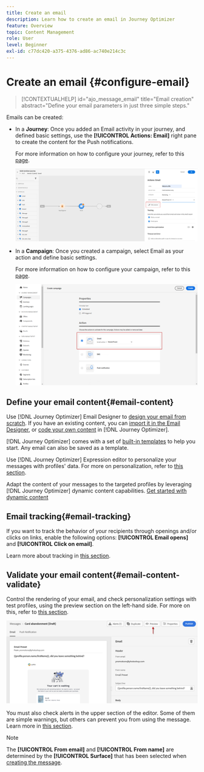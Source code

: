 ```yaml
---
title: Create an email
description: Learn how to create an email in Journey Optimizer
feature: Overview
topic: Content Management
role: User
level: Beginner
exl-id: c77dc420-a375-4376-ad86-ac740e214c3c
---
```

# Create an email {#configure-email}

>[!CONTEXTUALHELP]
>id="ajo_message_email"
>title="Email creation"
>abstract="Define your email parameters in just three simple steps."

Emails can be created:

* In a **Journey**: Once you added an Email activity in your journey, and defined basic settings, use the **[!UICONTROL Actions: Email]** right pane to create the content for the Push notifications. 

    For more information on how to configure your journey, refer to this [page](../building-journeys/journey-gs.md).

    ![](assets/email-edit-content.png)

* In a **Campaign**: Once you created a campaign, select Email as your action and define basic settings. 

    For more information on how to configure your campaign, refer to this [page](../campaigns/create-campaign.md#configure).

   ![](assets/email_campaign.png)

## Define your email content{#email-content}

Use [!DNL Journey Optimizer] Email Designer to [design your email from scratch](../design/create-email-content.md). If you have an existing content, you can [import it in the Email Designer](../design/existing-content.md), or [code your own content](../design/code-content.md) in [!DNL Journey Optimizer]. 

[!DNL Journey Optimizer] comes with a set of [built-in templates](../design/email-templates.md) to help you start. Any email can also be saved as a template.

Use [!DNL Journey Optimizer] Expression editor to personalize your messages with profiles' data. For more on personalization, refer to [this section](../personalization/personalize.md).

Adapt the content of your messages to the targeted profiles by leveraging [!DNL Journey Optimizer] dynamic content capabilities. [Get started with dynamic content](../personalization/get-started-dynamic-content.md)

## Email tracking{#email-tracking}

If you want to track the behavior of your recipients through openings and/or clicks on links, enable the following options: **[!UICONTROL Email opens]** and **[!UICONTROL Click on email]**. 

Learn more about tracking in [this section](../design/message-tracking.md).

## Validate your email content{#email-content-validate}

Control the rendering of your email, and check personalization settings with test profiles, using the preview section on the left-hand side. For more on this, refer to [this section](../design/preview.md).

![](assets/messages-simple-preview.png)


You must also check alerts in the upper section of the editor.  Some of them are simple warnings, but others can prevent you from using the message. Learn more in [this section](alerts.md).


>[!NOTE]
>
>The **[!UICONTROL From email]** and **[!UICONTROL From name]** are determined by the **[!UICONTROL Surface]** that has been selected when [creating the message](get-started-content.md).

